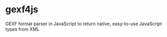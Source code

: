 gexf4js
=======

GEXF format parser in JavaScript to return native, easy-to-use JavaScript types from XML